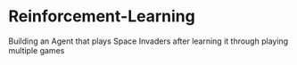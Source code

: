 # Reinforcement-Learning
Building an Agent that plays Space Invaders after learning it through playing multiple games
